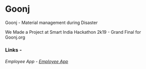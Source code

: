 # Goonj
Goonj - Material management during Disaster<br>

We Made a Project at Smart India Hackathon 2k19 - Grand Final for Goonj.org 

<h3>Links -</h3>
<h6>Employee App - <a href="https://goonjlast.firebaseapp.com/">Employee App</a></h6>

